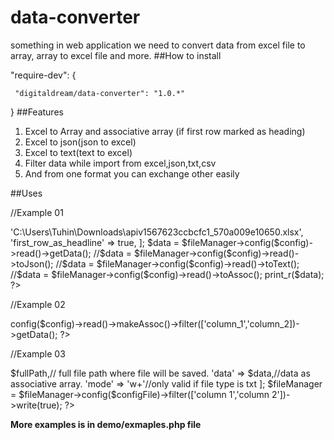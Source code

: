 # data-converter
something in web application we need to convert data from excel file to array, array to excel file and more.
##How to install

  "require-dev": {
  
     "digitaldream/data-converter": "1.0.*"
        
}
##Features
1. Excel to Array and associative array (if first row marked as heading)
2. Excel to json(json to excel)
3. Excel to text(text to excel)
4. Filter data while import from excel,json,txt,csv
5. And from one format you can exchange other easily


##Uses

//Example 01

<?php

$fileManager = new \DataConverter\FileExcel();

// A lot of other configuration like you can define from which row you like to read and how many row it will be read. Also you can // //append data to file.  

$config = [

    'file_path' => 'C:\Users\Tuhin\Downloads\apiv1567623ccbcfc1_570a009e10650.xlsx',
    
    'first_row_as_headline' => true,
    
];

  $data = $fileManager->config($config)->read()->getData();
   
 //$data = $fileManager->config($config)->read()->toJson();
  
 //$data = $fileManager->config($config)->read()->toText();
  
 //$data = $fileManager->config($config)->read()->toAssoc();
 
  print_r($data);
  
?>

//Example 02

<?php
//Here it will process the file based on file mimetype. 

$fileFullPath='test.txt';

  $fileManager = \DataConverter\FileManager::initByFileType($fileFullPath);

if ($fileManager === FALSE) {

 // exit() File tye does not mathch
 
 }
 
 //here we used filter. It will take only these two columns value and other data from the souce will be ignored.
 
 $data = $fileManager->config($config)->read()->makeAssoc()->filter(['column_1','column_2])->getData();

?>

//Example 03

<?php

 $fileManager = new \DataConverter\FileExcel();

 $configFile = [
 
     'file_path' => $fullPath,// full file path where file will be saved.
     
       'data' => $data,//data as associative array.
       
       'mode' => 'w+'//only valid if file type is txt
       
    ];

  $fileManager = $fileManager->config($configFile)->filter(['column 1','column 2'])->write(true);

?>

**More examples is in demo/exmaples.php file**

